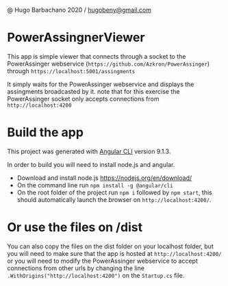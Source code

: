 @ Hugo Barbachano 2020 / hugobeny@gmail.com

# PowerAssingnerViewer

This app is simple viewer that connects through a socket to the PowerAssinger webservice (`https://github.com/Azkron/PowerAssinger`) through `https://localhost:5001/assingments`

It simply waits for the PowerAssinger webservice and displays the assingments broadcasted by it. note that for this exercise the PowerAssinger socket only accepts connections from `http://localhost:4200`

# Build the app
This project was generated with [Angular CLI](https://github.com/angular/angular-cli) version 9.1.3.

In order to build you will need to install node.js and angular.
- Download and install node.js https://nodejs.org/en/download/
- On the command line run `npm install -g @angular/cli`
- On the root folder of the project run `npm i` followed by `npm start`, this should automatically launch the browser on `http://localhost:4200/`.

# Or use the files on /dist
You can also copy the files on the dist folder on your localhost folder, but you will need to make sure that the app is hosted at `http://localhost:4200/` or you will need to modify the PowerAssinger webservice to accept connections from other urls by changing the line `.WithOrigins("http://localhost:4200")` on the `Startup.cs` file.

